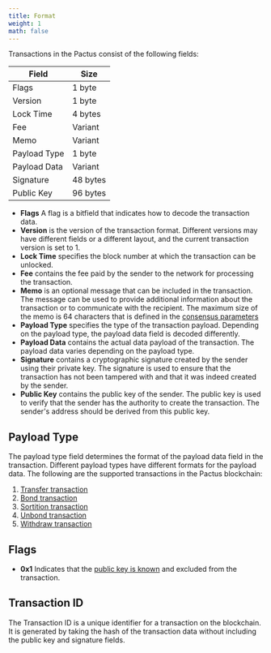 ```yaml
---
title: Format
weight: 1
math: false
---
```


Transactions in the Pactus consist of the following fields:

| Field        | Size     |
| ------------ | -------- |
| Flags        | 1 byte   |
| Version      | 1 byte   |
| Lock Time    | 4 bytes  |
| Fee          | Variant  |
| Memo         | Variant  |
| Payload Type | 1 byte   |
| Payload Data | Variant  |
| Signature    | 48 bytes |
| Public Key   | 96 bytes |

- **Flags** A flag is a bitfield that indicates how to decode the transaction data.
- **Version** is the version of the transaction format. Different versions may have different fields or
  a different layout, and the current transaction version is set to 1.
- **Lock Time** specifies the block number at which the transaction can be unlocked.
- **Fee** contains the fee paid by the sender to the network for processing the transaction.
- **Memo** is an optional message that can be included in the transaction.
  The message can be used to provide additional information about the transaction or to communicate with the recipient.
  The maximum size of the memo is 64 characters that is defined in the
  [consensus parameters](/protocol/consensus/parameters/)
- **Payload Type** specifies the type of the transaction payload.
  Depending on the payload type, the payload data field is decoded differently.
- **Payload Data** contains the actual data payload of the transaction.
  The payload data varies depending on the payload type.
- **Signature** contains a cryptographic signature created by the sender using their private key.
  The signature is used to ensure that the transaction has not been tampered with and that it was indeed created by the sender.
- **Public Key** contains the public key of the sender.
  The public key is used to verify that the sender has the authority to create the transaction.
  The sender's address should be derived from this public key.

## Payload Type

The payload type field determines the format of the payload data field in the transaction.
Different payload types have different formats for the payload data.
The following are the supported transactions in the Pactus blockchain:

1. [Transfer transaction](/protocol/transaction/transfer)
2. [Bond transaction](/protocol/transaction/bond)
3. [Sortition transaction](/protocol/transaction/sortition)
4. [Unbond transaction](/protocol/transaction/unbond)
5. [Withdraw transaction](/protocol/transaction/withdraw)

## Flags

- **0x1** Indicates that the [public key is known](https://pips.pactus.org/PIPs/pip-4)
and excluded from the transaction.

## Transaction ID

The Transaction ID is a unique identifier for a transaction on the blockchain.
It is generated by taking the hash of the transaction data without including the public key and signature fields.

